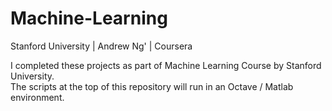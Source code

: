# Machine-Learning
Stanford University | Andrew Ng' | Coursera  

I completed these projects as part of Machine Learning Course by Stanford University.  
The scripts at the top of this repository will run in an Octave / Matlab environment.  
